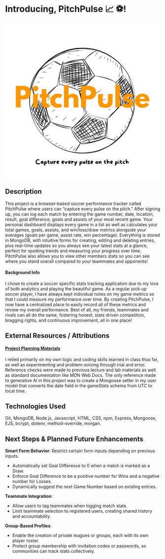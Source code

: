# Introducing, PitchPulse 📈 ⚽️!

![PitchPulse Logo](public/images/pitch-pulse-logo.png)

## Description

This project is a browser-based soccer performance tracker called PitchPulse where users can “capture every pulse on the pitch.” After signing up, you can log each match by entering the game number, date, location, result, goal difference, goals and assists of your most recent game. Your personal dashboard displays every game in a list as well as calculates your total games, goals, assists, and win/loss/draw metrics alongside your averages (goals per game, assist rate, win percentage). Everything is stored in MongoDB, with intuitive forms for creating, editing and deleting entries, plus real-time updates so you always see your latest stats at a glance, perfect for spotting trends and measuring your progress over time. PitchPulse also allows you to view other members stats so you can see where you stand overall compared to your teammates and opponents!

#### Background Info

I chose to create a soccer specific stats tracking application due to my love of both analytics and playing the beautiful game. As a regular pick-up soccer player, I have always kept individual notes on my game metrics so that I could measure my performance over time. By creating PitchPulse, I now have a centralized place to easily record all of these metrics and review my overall performance. Best of all, my friends, teammates and rivals can all do the same, fostering honest, stats driven competition, bragging rights, and continuous improvement, all in one place!

## External Resources / Attributions

#### [Project Planning Materials](https://trello.com/invite/b/68bdb8b69b4c8cb5897ac4ed/ATTI9ef859074a6fd4507065298b414584f23A8A835E/joel-izzedin-p2-planning-soccer-stats-tracker)

I relied primarily on my own logic and coding skills learned in class thus far, as well as experimenting and problem-solving through trial and error. Reference checks were made to previous lecture and lab materials as well as standard documentation like MDN Web Docs. The only reference made to generative AI in this project was to create a Mongoose setter in my user model that converts the date field in the gameStats schema from UTC to local time.

## Technologies Used

Git, MongoDB, Node.js, Javascript, HTML, CSS, npm, Express, Mongoose, EJS, bcrypt, dotenv, method-override, morgan. 

## Next Steps & Planned Future Enhancements

**Smart Form Behavior**: Restrict certain form inputs depending on previous inputs.
- Automatically set Goal Difference to 0 when a match is marked as a Draw.
- Enforce Goal Difference to be a positive number for Wins and a negative number for Losses.
- Dynamically suggest the next Game Number based on existing entries.

**Teammate Integration**:
- Allow users to tag teammates when logging match stats.
- Limit teammate selection to registered users, creating shared history and accountability.

**Group-Based Profiles**:
- Enable the creation of private leagues or groups, each with its own player roster.
- Protect group membership with invitation codes or passwords, so communities can track stats collectively.
